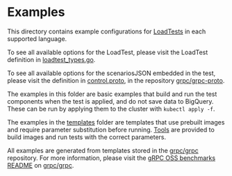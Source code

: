 # Examples

This directory contains example configurations for
[LoadTests](../crd/bases/e2etest.grpc.io_loadtests.yaml) in each supported
language.

To see all available options for the LoadTest, please visit the LoadTest
definition in [loadtest_types.go](../../api/v1/loadtest_types.go).

To see all available options for the scenariosJSON embedded in the test, please
visit the definition in [control.proto], in the repository [grpc/grpc-proto].

The examples in this folder are basic examples that build and run the test
components when the test is applied, and do not save data to BigQuery. These can
be run by applying them to the cluster with `kubectl apply -f`.

The examples in the [templates](./templates) folder are templates that use
prebuilt images and require parameter substitution before running.
[Tools](../../tools/README.md) are provided to build images and run tests with
the correct parameters.

All examples are generated from templates stored in the [grpc/grpc] repository.
For more information, please visit the [gRPC OSS benchmarks README] on
[grpc/grpc].

[control.proto]:
  https://github.com/grpc/grpc-proto/blob/master/grpc/testing/control.proto
[grpc/grpc]: https://github.com/grpc/grpc
[grpc/grpc-proto]: https://github.com/grpc/grpc-proto
[grpc oss benchmarks readme]:
  https://github.com/grpc/grpc/blob/master/tools/run_tests/performance/README.md#grpc-oss-benchmarks
